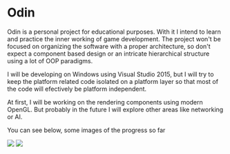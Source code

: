 # Odin
Odin is a personal project for educational purposes. With it I intend to learn and practice the inner working of game development. The project won't be focused on organizing the software with a proper architecture, so don't expect a component based design or an intricate hierarchical structure using a lot of OOP paradigms. 

I will be developing on Windows using Visual Studio 2015, but I will try to keep the platform related code isolated on a platform layer so that most of the code will efectively be platform independent.

At first, I will be working on the rendering components using modern OpenGL. But probably in the future I will explore other areas like networking or AI.

You can see below, some images of the progress so far

<img src="https://www.dropbox.com/s/hkkt9umo2sztxmg/Odin2.png?raw=1" />
<img src="https://www.dropbox.com/s/z63gvez8uiji3tq/Odin.png?raw=1" />
